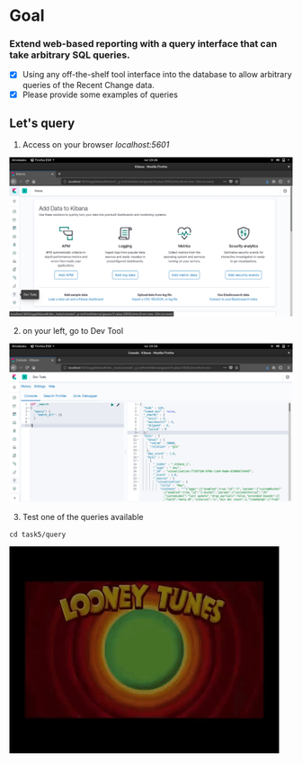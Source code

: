 # Goal
### Extend web-based reporting with a query interface that can take arbitrary SQL queries.
- [X] Using any off-the-shelf tool interface into the database to allow arbitrary queries of the Recent Change data.
- [X] Please provide some examples of queries

## Let's query

1. Access on your browser *localhost:5601*

<img src= "../imagens/kibana-dev-tool.png">

2. on your left, go to Dev Tool

<img src= "../imagens/dev-tool-query.png">

3. Test one of the queries available

```
cd task5/query

```

![](../imagens/thatsall.gif)
